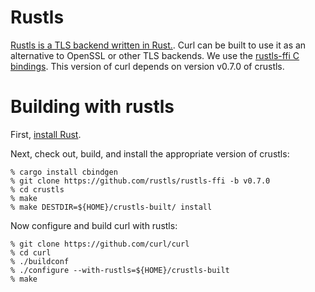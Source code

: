 # Rustls

[Rustls is a TLS backend written in Rust.](https://docs.rs/rustls/). Curl can
be built to use it as an alternative to OpenSSL or other TLS backends. We use
the [rustls-ffi C bindings](https://github.com/rustls/rustls-ffi/). This
version of curl depends on version v0.7.0 of crustls.

# Building with rustls

First, [install Rust](https://rustup.rs/).

Next, check out, build, and install the appropriate version of crustls:

    % cargo install cbindgen
    % git clone https://github.com/rustls/rustls-ffi -b v0.7.0
    % cd crustls
    % make
    % make DESTDIR=${HOME}/crustls-built/ install

Now configure and build curl with rustls:

    % git clone https://github.com/curl/curl
    % cd curl
    % ./buildconf
    % ./configure --with-rustls=${HOME}/crustls-built
    % make
